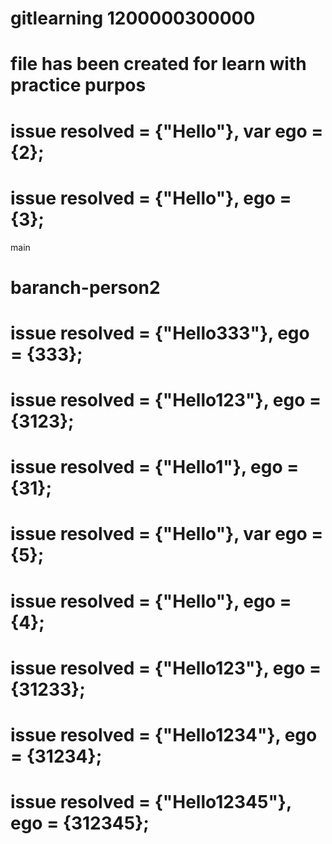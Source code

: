 # gitlearning 1200000300000

# file has been created for learn with practice purpos

# issue resolved = {"Hello"}, var ego = {2};

# issue resolved = {"Hello"}, ego = {3};

main

# baranch-person2

# issue resolved = {"Hello333"}, ego = {333};

# issue resolved = {"Hello123"}, ego = {3123};

# issue resolved = {"Hello1"}, ego = {31};

# issue resolved = {"Hello"}, var ego = {5};

# issue resolved = {"Hello"}, ego = {4};

# issue resolved = {"Hello123"}, ego = {31233};

# issue resolved = {"Hello1234"}, ego = {31234};

# issue resolved = {"Hello12345"}, ego = {312345};
